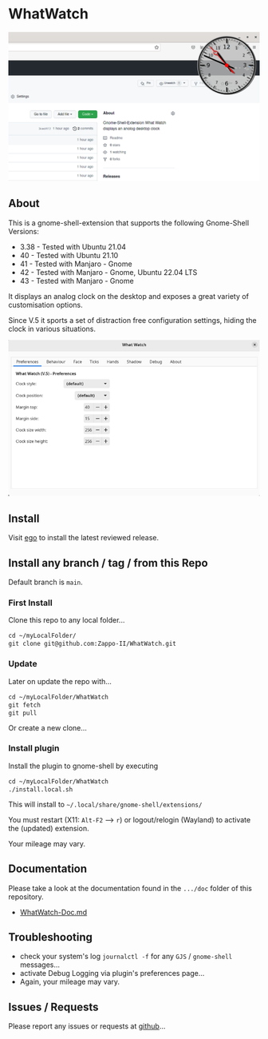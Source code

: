 # WhatWatch

![Screenshot showing WhatWatch clock on desktop with browser window opened behind it...](doc/WhatWatch.png "Screenshot showing WhatWatch in action...")

## About

This is a gnome-shell-extension that supports the following Gnome-Shell Versions:

* 3.38 - Tested with Ubuntu 21.04
* 40 - Tested with Ubuntu 21.10
* 41 - Tested with Manjaro - Gnome
* 42 - Tested with Manjaro - Gnome, Ubuntu 22.04 LTS
* 43 - Tested with Manjaro - Gnome

It displays an analog clock on the desktop and exposes a great variety of customisation options.

Since V.5 it sports a set of distraction free configuration settings, hiding the clock in various situations.

![Screenshot showing WhatWatch settings page...](doc/WhatWatch-Settings.png "Screenshot showing WhatWatch settings dialog in action...")

## Install

Visit [ego](https://extensions.gnome.org/extension/4806/what-watch/) to install the latest reviewed release.

## Install any branch / tag / from this Repo

Default branch is `main`.

### First Install

Clone this repo to any local folder...

```
cd ~/myLocalFolder/
git clone git@github.com:Zappo-II/WhatWatch.git
```

###  Update

Later on update the repo with...

```
cd ~/myLocalFolder/WhatWatch
git fetch
git pull
```

Or create a new clone...

### Install plugin

Install the plugin to gnome-shell by executing 

```
cd ~/myLocalFolder/WhatWatch
./install.local.sh
```

This will install to `~/.local/share/gnome-shell/extensions/`

You must restart (X11: `Alt-F2` --> `r`) or logout/relogin (Wayland) to activate the (updated) extension.

Your mileage may vary.

## Documentation

Please take a look at the documentation found in the `.../doc` folder of this repository.

* [WhatWatch-Doc.md](doc/WhatWatch-Doc.md)

## Troubleshooting

* check your system's log `journalctl -f` for any `GJS` / `gnome-shell` messages...
* activate Debug Logging via plugin's preferences page...
* Again, your mileage may vary.

## Issues / Requests

Please report any issues or requests at [github](https://github.com/Zappo-II/WhatWatch/issues)...
